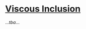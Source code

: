 # [Viscous Inclusion](https://github.com/GeoSci-FFM/GeoModBox.jl/blob/main/examples/StokesEquation/2D/ViscousInclusion.jl)

...*tba*...